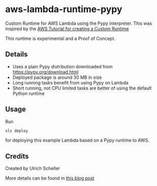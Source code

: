 # aws-lambda-runtime-pypy
Custom Runtime for AWS Lambda using the Pypy interpreter. This was inspired by
the [AWS Tutorial for creating a Custom Runtime](https://docs.aws.amazon.com/lambda/latest/dg/runtimes-walkthrough.html)

This runtime is experimental and a Proof of Concept.

## Details

 * Uses a plain Pypy distribution downloaded from https://pypy.org/download.html
 * Deployed package is around 30 MB in size
 * Long running tasks benefit from using Pypy on Lambda
 * Short running, not CPU limited tasks are better of using the default Python runtime
 
## Usage

Run
```bash
sls deploy
```
for deploying this example Lambda based on a Pypy runtime to AWS.

## Credits

Created by Ulrich Scheller

More details can be found in [this blog post](https://www.ulrich-scheller.de/a-pypy-runtime-for-aws-lambda/)
